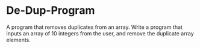 # De-Dup-Program
A program that removes duplicates from an array. Write a program that inputs an array of 10 integers from the user, and remove the duplicate array elements. 
